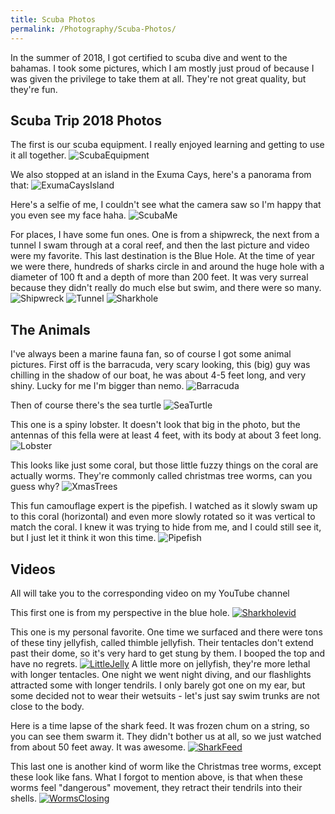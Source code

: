 ```yaml
---
title: Scuba Photos
permalink: /Photography/Scuba-Photos/
---
```


In the summer of 2018, I got certified to scuba dive and went to the bahamas. I took some pictures, which I am mostly just proud of because I was given the privilege to take them at all. They're not great quality, but they're fun.

## Scuba Trip 2018 Photos

The first is our scuba equipment. I really enjoyed learning and getting to use it all together.
![ScubaEquipment](/blog/assets/images/ScubaEquipment.JPG "Our Scuba Equipment")

We also stopped at an island in the Exuma Cays, here's a panorama from that:
![ExumaCaysIsland](/blog/assets/images/ExumaCaysIsland.jpg "An island we stopped at in the Exuma Cays")

Here's a selfie of me, I couldn't see what the camera saw so I'm happy that you even see my face haha.
![ScubaMe](/blog/assets/images/ScubaMe.JPG "Underwater Selfie")

For places, I have some fun ones. One is from a shipwreck, the next from a tunnel I swam through at a coral reef, and then the last picture and video were my favorite. This last destination is the Blue Hole. At the time of year we were there, hundreds of sharks circle in and around the huge hole with a diameter of 100 ft and a depth of more than 200 feet. It was very surreal because they didn't really do much else but swim, and there were so many.
![Shipwreck](/blog/assets/images/Shipwreck.JPG "A Shipwreck")
![Tunnel](/blog/assets/images/Tunnel.JPG "A small coral reef tunnel")
![Sharkhole](/blog/assets/images/Sharkhole.JPG "My view from my place in the Blue Hole")

## The Animals

I've always been a marine fauna fan, so of course I got some animal pictures. First off is the barracuda, very scary looking, this (big) guy was chilling in the shadow of our boat, he was about 4-5 feet long, and very shiny. Lucky for me I'm bigger than nemo.
![Barracuda](/blog/assets//images/Barracuda.JPG "Barracuda")

Then of course there's the sea turtle
![SeaTurtle](/blog/assets/images/SeaTurtle.JPG "A swimming sea turtle")

This one is a spiny lobster. It doesn't look that big in the photo, but the antennas of this fella were at least 4 feet, with its body at about 3 feet long.
![Lobster](/blog/assets/images/Lobster.JPG "Lobster in a Reef")

This looks like just some coral, but those little fuzzy things on the coral are actually worms. They're commonly called christmas tree worms, can you guess why?
![XmasTrees](/blog/assets/images/XmasTrees.JPG "Christmas tree worms")

This fun camouflage expert is the pipefish. I watched as it slowly swam up to this coral (horizontal) and even more slowly rotated so it was vertical to match the coral. I knew it was trying to hide from me, and I could still see it, but I just let it think it won this time.
![Pipefish](/blog/assets/images/Pipefish.JPG "A pipefish trying to camouflage")

## Videos

All will take you to the corresponding video on my YouTube channel

This first one is from my perspective in the blue hole.
[![Sharkholevid](/blog/assets/images/SharkHoleTN.jpg "A clip of me in the Blue Hole")](https://youtu.be/9SJOkYbpMNE)

This one is my personal favorite. One time we surfaced and there were tons of these tiny jellyfish, called thimble jellyfish. Their tentacles don't extend past their dome, so it's very hard to get stung by them. I booped the top and have no regrets.
[![LittleJelly](/blog/assets/images/JellyThumbnail.jpg "A clip of a Thimble Jellyfish swimming")](https://youtu.be/VkvChFj4350)
A little more on jellyfish, they're more lethal with longer tentacles. One night we went night diving, and our flashlights attracted some with longer tendrils. I only barely got one on my ear, but some decided not to wear their wetsuits - let's just say swim trunks are not close to the body.

Here is a time lapse of the shark feed. It was frozen chum on a string, so you can see them swarm it. They didn't bother us at all, so we just watched from about 50 feet away. It was awesome.
[![SharkFeed](/blog/assets/images/SharkFeed.jpg "A timelapse of the sharkfeed")](https://youtu.be/vmTuqYYqWyg)

This last one is another kind of worm like the Christmas tree worms, except these look like fans. What I forgot to mention above, is that when these worms feel "dangerous" movement, they retract their tendrils into their shells.
[![WormsClosing](/blog/assets/images/WormsClosing.jpg "Closing Worms")](https://youtu.be/K5s--cMkLb4)